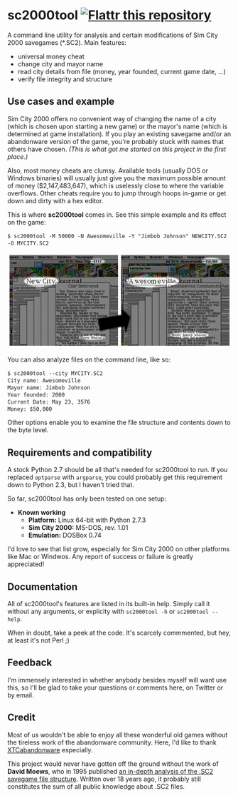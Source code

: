 sc2000tool [![Flattr this repository](http://api.flattr.com/button/flattr-badge-large.png)](https://flattr.com/submit/auto?user_id=mtu&url=http://github.com/emtiu/sc2000tool/&title=sc2000tool&language=de&tags=github&category=software)
==========

A command line utility for analysis and certain modifications of Sim City 2000 savegames (*.SC2). Main features:

* universal money cheat
* change city and mayor name
* read city details from file (money, year founded, current game date, …)
* verify file integrity and structure

## Use cases and example

Sim City 2000 offers no convenient way of changing the name of a city (which is chosen upon starting a new game) or the mayor's name (which is determined at game installation). If you play an existing savegame and/or an abandonware version of the game, you're probably stuck with names that others have chosen. *(This is what got me started on this project in the first place.)*

Also, most money cheats are clumsy. Available tools (usually DOS or Windows binaries)  will usually just give you the maximum possible amount of money ($2,147,483,647), which is uselessly close to where the variable overflows. Other cheats require you to jump through hoops in-game or get down and dirty with a hex editor.

This is where **sc2000tool** comes in. See this simple example and its effect on the game:

```
$ sc2000tool -M 50000 -N Awesomeville -Y "Jimbob Johnson" NEWCITY.SC2 -O MYCITY.SC2
```

![Screenshot comparison illustrating in-game effects](docs/screenshots.png?raw=true)

You can also analyze files on the command line, like so:

```
$ sc2000tool --city MYCITY.SC2
City name: Awesomeville
Mayor name: Jimbob Johnson
Year founded: 2000
Current Date: May 23, 3576
Money: $50,000
```

Other options enable you to examine the file structure and contents down to the byte level.

## Requirements and compatibility

A stock Python 2.7 should be all that's needed for sc2000tool to run. If you replaced `optparse` with `argparse`, you could probably get this requirement down to Python 2.3, but I haven't tried that.

So far, sc2000tool has only been tested on one setup:
* **Known working**
  * **Platform:** Linux 64-bit with Python 2.7.3
  * **Sim City 2000:** MS-DOS, rev. 1.01
  * **Emulation:** DOSBox 0.74

I'd love to see that list grow, especially for Sim City 2000 on other platforms like Mac or Windwos. Any report of success or failure is greatly appreciated!

## Documentation

All of sc2000tool's features are listed in its built-in help. Simply call it without any arguments, or explicity with `sc2000tool -h` or `sc2000tool --help`.

When in doubt, take a peek at the code. It's scarcely commmented, but hey, at least it's not Perl ;)

## Feedback

I'm immensely interested in whether anybody besides myself will want use this, so I'll be glad to take your questions or comments here, on Twitter or by email.

## Credit

Most of us wouldn't be able to enjoy all these wonderful old games without the tireless work of the abandonware community. Here, I'd like to thank [XTCabandonware](http://www.xtcabandonware.com/game/832/simcity-2000) especially.

This project would never have gotten off the ground without the work of **David Moews**, who in 1995 published [an in-depth analysis of the .SC2 savegame file structure](http://djm.cc/simcity-2000-info.txt). Written over 18 years ago, it probably still constitutes the sum of all public knowledge about .SC2 files.
